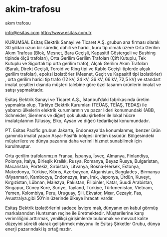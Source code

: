 # akim-trafosu
akım trafosu     


info@esitas.com
http://www.esitas.com.tr

KURUMSAL
Esitaş Elektrik Sanayi ve Ticaret A.Ş. grubun ana firması olarak 30 yıldan uzun bir süredir, dahili ve harici, kuru tip olmak üzere Orta Gerilim Akım Trafosu (Blok, Mesnet, Bara Geçişli, Kapasitif Göstergeli ve Bushing tipinde ölçü trafoları), Orta Gerilim Gerilim Trafoları (Çift Kutuplu, Tek Kutuplu ve Sigortalı tip orta gerilim trafo), Alçak Gerilim Akım Trafoları (Baralı, Direkt Geçişli, Toroid ve Ring tipi ve Kablo Geçişli tiplerde alçak gerilim trafolar), epoksi izolatörler (Mesnet, Geçit ve Kapasitif tipi izolatörler) , orta gerilim harici tip trafo (12 kV, 24 kV, 36 kV, 66 kV, 72,5 kV)  ve standart imalat çeşitleri dışında müşteri talebine göre özel tasarım ürünlerin imalat ve satışı yapmaktadır.

Esitaş Elektrik Sanayi ve Ticaret A.Ş., İstanbul'daki fabrikasında üretim yapmakta olup, Türkiye Elektrik Kurumları (TEÜAŞ, TEİAŞ, TEDAŞ) ile yabancı ülkelerin elektrik kurumlarının ve pazar lideri konumundaki (ABB, Schneider, Siemens ve diğer) çok uluslu şirketler ile lokal hücre imalatçılarının (Ulusoy, Elko, Aysan ve diğer) tedarikçisi konumundadır.

PT. Esitas Pacific grubun Jakarta, Endonezya'da konumlanmış, benzer ürün gamında imalat yapan Asya-Pasifik bölgesi üretim üssüdür. Bölgesindeki müşterilere ve dünya pazarına daha verimli hizmet sunabilmek için kurulmuştur.

Orta gerilim trafolarımızın Fransa, İspanya, İsveç, Almanya, Finlandiya, Polonya, İtalya, Birleşik Krallık, Rusya, Romanya, Beyaz Rusya, Bulgaristan, Macaristan, Portekiz, Sırbistan, Litvanya, Bosna-Hersek, Estonya, Makedonya, Türkiye, Kıbrıs, Azerbaycan, Afganistan, Bangladeş , Birmanya (Myanmar), Kamboçya, Endonezya, İran, Irak, Japonya, Ürdün, Kuveyt, Kırgızistan, Lübnan, Malezya, Pakistan, Filipinler, Katar, Suudi Arabistan, Singapur, Güney Kore, Suriye, Tayland, Türkiye, Türkmenistan, Vietnam, Yemen, Kolombiya, Peru, Uruguay, Şili, Ekvator, Mısır, Cezayir, Fas, Avustralya.gibi 50’nin üzerinde ülkeye ihracatı vardır.

Esitaş Elektrik izolatörlerini sadece İsviçre malı, dünyanın en kabul görmüş markalarından Huntsman reçine ile üretmektedir. 
Müşterilerine karşı verimliliğini arttırmak, yenilikçi girişimlerde bulunmak ve mevcut kalite düzeyini sürekli olarak geliştirmek misyonu ile Esitaş Şirketler Grubu, dünya enerji pazarındaki iş ortağınızdır.
